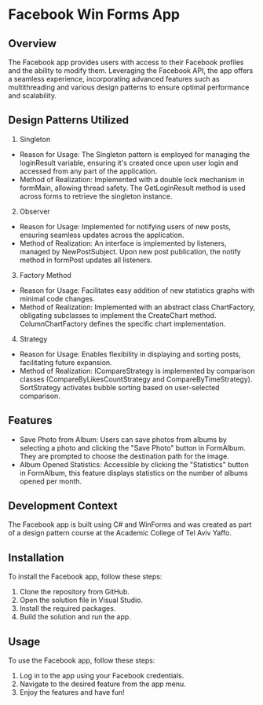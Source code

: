 # Facebook Win Forms App
## Overview
The Facebook app provides users with access to their Facebook profiles and the ability to modify them. Leveraging the Facebook API, the app offers a seamless experience, incorporating advanced features such as multithreading and various design patterns to ensure optimal performance and scalability.

## Design Patterns Utilized
1. Singleton
* Reason for Usage: The Singleton pattern is employed for managing the loginResult variable, ensuring it's created once upon user login and accessed from any part of the application.
* Method of Realization: Implemented with a double lock mechanism in formMain, allowing thread safety. The GetLoginResult method is used across forms to retrieve the singleton instance.
2. Observer
* Reason for Usage: Implemented for notifying users of new posts, ensuring seamless updates across the application.
* Method of Realization: An interface is implemented by listeners, managed by NewPostSubject. Upon new post publication, the notify method in formPost updates all listeners.
3. Factory Method
* Reason for Usage: Facilitates easy addition of new statistics graphs with minimal code changes.
* Method of Realization: Implemented with an abstract class ChartFactory, obligating subclasses to implement the CreateChart method. ColumnChartFactory defines the specific chart implementation.
4. Strategy
* Reason for Usage: Enables flexibility in displaying and sorting posts, facilitating future expansion.
* Method of Realization: ICompareStrategy is implemented by comparison classes (CompareByLikesCountStrategy and CompareByTimeStrategy). SortStrategy activates bubble sorting based on user-selected comparison.

## Features
* Save Photo from Album: Users can save photos from albums by selecting a photo and clicking the "Save Photo" button in FormAlbum. They are prompted to choose the destination path for the image.
* Album Opened Statistics: Accessible by clicking the "Statistics" button in FormAlbum, this feature displays statistics on the number of albums opened per month.

## Development Context
The Facebook app is built using C# and WinForms and was created as part of a design pattern course at the Academic College of Tel Aviv Yaffo.

## Installation
To install the Facebook app, follow these steps:
1. Clone the repository from GitHub.
2. Open the solution file in Visual Studio.
3. Install the required packages.
4. Build the solution and run the app.

## Usage
To use the Facebook app, follow these steps:
1. Log in to the app using your Facebook credentials.
2. Navigate to the desired feature from the app menu.
3. Enjoy the features and have fun!
